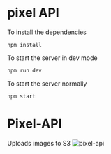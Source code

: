 # pixel API

To install the dependencies

```
npm install
```

To start the server in dev mode
```
npm run dev
```

To start the server normally
```
npm start
```

# Pixel-API

Uploads images to S3
![pixel-api](https://cloud.githubusercontent.com/assets/5207331/25554570/f01d6a84-2ced-11e7-9aff-4be550efedbe.gif)
